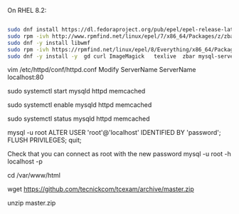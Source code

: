 On RHEL 8.2:

```bash

sudo dnf install https://dl.fedoraproject.org/pub/epel/epel-release-latest-8.noarch.rpm
sudo rpm -ivh http://www.rpmfind.net/linux/epel/7/x86_64/Packages/z/zbar-0.10-27.el7.x86_64.rpm
sudo dnf -y install libwmf
sudo rpm -ivh https://rpmfind.net/linux/epel/8/Everything/x86_64/Packages/g/GraphicsMagick-1.3.34-1.el8.x86_64.rpm
sudo dnf -y install -y  gd curl ImageMagick   texlive  zbar mysql-server httpd php php-mysqlnd php-pdo php-gd php-mbstring libdbi-dbd-mysql php-curl memcached


```


vim /etc/httpd/conf/httpd.conf
Modify ServerName
ServerName localhost:80


sudo systemctl start mysqld httpd memcached

sudo systemctl enable mysqld httpd memcached

sudo systemctl status mysqld httpd memcached


mysql -u root
ALTER USER 'root'@'localhost' IDENTIFIED BY 'password';
FLUSH PRIVILEGES;
quit;

Check that you can connect as root with the new password
mysql -u root -h localhost -p

cd /var/www/html

wget https://github.com/tecnickcom/tcexam/archive/master.zip

unzip master.zip
